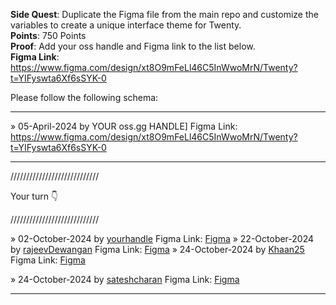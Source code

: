 **Side Quest**: Duplicate the Figma file from the main repo and customize the variables to create a unique interface theme for Twenty. <br/>
**Points**: 750 Points <br/>
**Proof**: Add your oss handle and Figma link to the list below. <br/>
**Figma Link**: https://www.figma.com/design/xt8O9mFeLl46C5InWwoMrN/Twenty?t=YIFyswta6Xf6sSYK-0

Please follow the following schema:

---

» 05-April-2024 by YOUR oss.gg HANDLE] Figma Link:  https://www.figma.com/design/xt8O9mFeLl46C5InWwoMrN/Twenty?t=YIFyswta6Xf6sSYK-0

---

////////////////////////////

Your turn 👇

////////////////////////////

» 02-October-2024 by [yourhandle](https://oss.gg/yourhandle) Figma Link: [Figma](https://twenty.com/)
» 22-October-2024 by [rajeevDewangan](https://oss.gg/rajeevDewangan) Figma Link: [Figma](https://www.figma.com/design/XE21QdkFuy0IJHtmW7TURa/Twenty-(rajeevDewangan)?node-id=0-1&node-type=canvas&t=BYBulCT6hpJu6E8G-0)
» 24-October-2024 by [Khaan25](https://oss.gg/Khaan25) Figma Link: [Figma](https://www.figma.com/design/HqYQrzel3e2TjzujwfdCXZ/Twenty-(Copy)---Khaan25?node-id=478-19796&t=QTB8gzKTudbVNeNs-1)

» 24-October-2024 by [sateshcharan](https://oss.gg/sateshcharan) Figma Link: [Figma](https://www.figma.com/design/2qlAPS3llwf8jrWKGHEf6O/Twenty-(sateshcharan)?node-id=1633-94880&t=GIceWxqyY0ajWXnZ-1)

---
